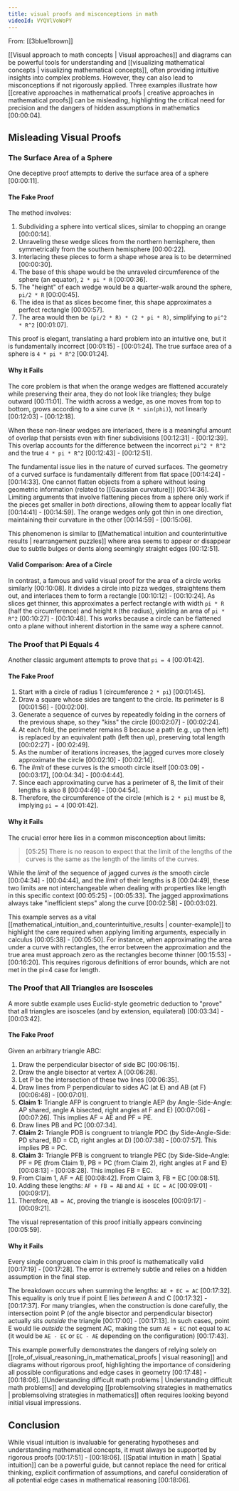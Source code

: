 ```yaml
---
title: visual proofs and misconceptions in math
videoId: VYQVlVoWoPY
---
```


From: [[3blue1brown]] <br/> 

[[Visual approach to math concepts | Visual approaches]] and diagrams can be powerful tools for understanding and [[visualizing mathematical concepts | visualizing mathematical concepts]], often providing intuitive insights into complex problems. However, they can also lead to misconceptions if not rigorously applied. Three examples illustrate how [[creative approaches in mathematical proofs | creative approaches in mathematical proofs]] can be misleading, highlighting the critical need for precision and the dangers of hidden assumptions in mathematics <a class="yt-timestamp" data-t="00:00:04">[00:00:04]</a>.

## Misleading Visual Proofs

### The Surface Area of a Sphere

One deceptive proof attempts to derive the surface area of a sphere <a class="yt-timestamp" data-t="00:00:11">[00:00:11]</a>.

#### The Fake Proof
The method involves:
1.  Subdividing a sphere into vertical slices, similar to chopping an orange <a class="yt-timestamp" data-t="00:00:14">[00:00:14]</a>.
2.  Unraveling these wedge slices from the northern hemisphere, then symmetrically from the southern hemisphere <a class="yt-timestamp" data-t="00:00:22">[00:00:22]</a>.
3.  Interlacing these pieces to form a shape whose area is to be determined <a class="yt-timestamp" data-t="00:00:30">[00:00:30]</a>.
4.  The base of this shape would be the unraveled circumference of the sphere (an equator), `2 * pi * R` <a class="yt-timestamp" data-t="00:00:36">[00:00:36]</a>.
5.  The "height" of each wedge would be a quarter-walk around the sphere, `pi/2 * R` <a class="yt-timestamp" data-t="00:00:45">[00:00:45]</a>.
6.  The idea is that as slices become finer, this shape approximates a perfect rectangle <a class="yt-timestamp" data-t="00:00:57">[00:00:57]</a>.
7.  The area would then be `(pi/2 * R) * (2 * pi * R)`, simplifying to `pi^2 * R^2` <a class="yt-timestamp" data-t="00:01:07">[00:01:07]</a>.

This proof is elegant, translating a hard problem into an intuitive one, but it is fundamentally incorrect <a class="yt-timestamp" data-t="00:01:15">[00:01:15]</a> - <a class="yt-timestamp" data-t="00:01:24">[00:01:24]</a>. The true surface area of a sphere is `4 * pi * R^2` <a class="yt-timestamp" data-t="00:01:24">[00:01:24]</a>.

#### Why it Fails
The core problem is that when the orange wedges are flattened accurately while preserving their area, they do not look like triangles; they bulge outward <a class="yt-timestamp" data-t="00:11:01">[00:11:01]</a>. The width across a wedge, as one moves from top to bottom, grows according to a sine curve (`R * sin(phi)`), not linearly <a class="yt-timestamp" data-t="00:12:03">[00:12:03]</a> - <a class="yt-timestamp" data-t="00:12:18">[00:12:18]</a>.

When these non-linear wedges are interlaced, there is a meaningful amount of overlap that persists even with finer subdivisions <a class="yt-timestamp" data-t="00:12:31">[00:12:31]</a> - <a class="yt-timestamp" data-t="00:12:39">[00:12:39]</a>. This overlap accounts for the difference between the incorrect `pi^2 * R^2` and the true `4 * pi * R^2` <a class="yt-timestamp" data-t="00:12:43">[00:12:43]</a> - <a class="yt-timestamp" data-t="00:12:51">[00:12:51]</a>.

The fundamental issue lies in the nature of curved surfaces. The geometry of a curved surface is fundamentally different from flat space <a class="yt-timestamp" data-t="00:14:24">[00:14:24]</a> - <a class="yt-timestamp" data-t="00:14:33">[00:14:33]</a>. One cannot flatten objects from a sphere without losing geometric information (related to [[Gaussian curvature]]) <a class="yt-timestamp" data-t="00:14:36">[00:14:36]</a>. Limiting arguments that involve flattening pieces from a sphere only work if the pieces get smaller in *both* directions, allowing them to appear locally flat <a class="yt-timestamp" data-t="00:14:41">[00:14:41]</a> - <a class="yt-timestamp" data-t="00:14:59">[00:14:59]</a>. The orange wedges only got thin in one direction, maintaining their curvature in the other <a class="yt-timestamp" data-t="00:14:59">[00:14:59]</a> - <a class="yt-timestamp" data-t="00:15:06">[00:15:06]</a>.

This phenomenon is similar to [[Mathematical intuition and counterintuitive results | rearrangement puzzles]] where area seems to appear or disappear due to subtle bulges or dents along seemingly straight edges <a class="yt-timestamp" data-t="00:12:51">[00:12:51]</a>.

#### Valid Comparison: Area of a Circle
In contrast, a famous and valid visual proof for the area of a circle works similarly <a class="yt-timestamp" data-t="00:10:08">[00:10:08]</a>. It divides a circle into pizza wedges, straightens them out, and interlaces them to form a rectangle <a class="yt-timestamp" data-t="00:10:12">[00:10:12]</a> - <a class="yt-timestamp" data-t="00:10:24">[00:10:24]</a>. As slices get thinner, this approximates a perfect rectangle with width `pi * R` (half the circumference) and height `R` (the radius), yielding an area of `pi * R^2` <a class="yt-timestamp" data-t="00:10:27">[00:10:27]</a> - <a class="yt-timestamp" data-t="00:10:48">[00:10:48]</a>. This works because a circle can be flattened onto a plane without inherent distortion in the same way a sphere cannot.

### The Proof that Pi Equals 4

Another classic argument attempts to prove that `pi = 4` <a class="yt-timestamp" data-t="00:01:42">[00:01:42]</a>.

#### The Fake Proof
1.  Start with a circle of radius 1 (circumference `2 * pi`) <a class="yt-timestamp" data-t="00:01:45">[00:01:45]</a>.
2.  Draw a square whose sides are tangent to the circle. Its perimeter is 8 <a class="yt-timestamp" data-t="00:01:56">[00:01:56]</a> - <a class="yt-timestamp" data-t="00:02:00">[00:02:00]</a>.
3.  Generate a sequence of curves by repeatedly folding in the corners of the previous shape, so they "kiss" the circle <a class="yt-timestamp" data-t="00:02:07">[00:02:07]</a> - <a class="yt-timestamp" data-t="00:02:24">[00:02:24]</a>.
4.  At each fold, the perimeter remains 8 because a path (e.g., up then left) is replaced by an equivalent path (left then up), preserving total length <a class="yt-timestamp" data-t="00:02:27">[00:02:27]</a> - <a class="yt-timestamp" data-t="00:02:49">[00:02:49]</a>.
5.  As the number of iterations increases, the jagged curves more closely approximate the circle <a class="yt-timestamp" data-t="00:02:10">[00:02:10]</a> - <a class="yt-timestamp" data-t="00:02:14">[00:02:14]</a>.
6.  The *limit* of these curves is the smooth circle itself <a class="yt-timestamp" data-t="00:03:09">[00:03:09]</a> - <a class="yt-timestamp" data-t="00:03:17">[00:03:17]</a>, <a class="yt-timestamp" data-t="00:04:34">[00:04:34]</a> - <a class="yt-timestamp" data-t="00:04:44">[00:04:44]</a>.
7.  Since each approximating curve has a perimeter of 8, the limit of their lengths is also 8 <a class="yt-timestamp" data-t="00:04:49">[00:04:49]</a> - <a class="yt-timestamp" data-t="00:04:54">[00:04:54]</a>.
8.  Therefore, the circumference of the circle (which is `2 * pi`) must be 8, implying `pi = 4` <a class="yt-timestamp" data-t="00:01:42">[00:01:42]</a>.

#### Why it Fails
The crucial error here lies in a common misconception about limits:
> [05:25] There is no reason to expect that the limit of the lengths of the curves is the same as the length of the limits of the curves.

While the *limit* of the sequence of jagged curves *is* the smooth circle <a class="yt-timestamp" data-t="00:04:34">[00:04:34]</a> - <a class="yt-timestamp" data-t="00:04:44">[00:04:44]</a>, and the *limit* of their lengths is 8 <a class="yt-timestamp" data-t="00:04:49">[00:04:49]</a>, these two limits are not interchangeable when dealing with properties like length in this specific context <a class="yt-timestamp" data-t="00:05:25">[00:05:25]</a> - <a class="yt-timestamp" data-t="00:05:33">[00:05:33]</a>. The jagged approximations always take "inefficient steps" along the curve <a class="yt-timestamp" data-t="00:02:58">[00:02:58]</a> - <a class="yt-timestamp" data-t="00:03:02">[00:03:02]</a>.

This example serves as a vital [[mathematical_intuition_and_counterintuitive_results | counter-example]] to highlight the care required when applying limiting arguments, especially in calculus <a class="yt-timestamp" data-t="00:05:38">[00:05:38]</a> - <a class="yt-timestamp" data-t="00:05:50">[00:05:50]</a>. For instance, when approximating the area under a curve with rectangles, the error between the approximation and the true area must approach zero as the rectangles become thinner <a class="yt-timestamp" data-t="00:15:53">[00:15:53]</a> - <a class="yt-timestamp" data-t="00:16:20">[00:16:20]</a>. This requires rigorous definitions of error bounds, which are not met in the pi=4 case for length.

### The Proof that All Triangles are Isosceles

A more subtle example uses Euclid-style geometric deduction to "prove" that all triangles are isosceles (and by extension, equilateral) <a class="yt-timestamp" data-t="00:03:34">[00:03:34]</a> - <a class="yt-timestamp" data-t="00:03:42">[00:03:42]</a>.

#### The Fake Proof
Given an arbitrary triangle ABC:
1.  Draw the perpendicular bisector of side BC <a class="yt-timestamp" data-t="00:06:15">[00:06:15]</a>.
2.  Draw the angle bisector at vertex A <a class="yt-timestamp" data-t="00:06:28">[00:06:28]</a>.
3.  Let P be the intersection of these two lines <a class="yt-timestamp" data-t="00:06:35">[00:06:35]</a>.
4.  Draw lines from P perpendicular to sides AC (at E) and AB (at F) <a class="yt-timestamp" data-t="00:06:48">[00:06:48]</a> - <a class="yt-timestamp" data-t="00:07:01">[00:07:01]</a>.
5.  **Claim 1:** Triangle AFP is congruent to triangle AEP (by Angle-Side-Angle: AP shared, angle A bisected, right angles at F and E) <a class="yt-timestamp" data-t="00:07:06">[00:07:06]</a> - <a class="yt-timestamp" data-t="00:07:26">[00:07:26]</a>. This implies AF = AE and PF = PE.
6.  Draw lines PB and PC <a class="yt-timestamp" data-t="00:07:34">[00:07:34]</a>.
7.  **Claim 2:** Triangle PDB is congruent to triangle PDC (by Side-Angle-Side: PD shared, BD = CD, right angles at D) <a class="yt-timestamp" data-t="00:07:38">[00:07:38]</a> - <a class="yt-timestamp" data-t="00:07:57">[00:07:57]</a>. This implies PB = PC.
8.  **Claim 3:** Triangle PFB is congruent to triangle PEC (by Side-Side-Angle: PF = PE (from Claim 1), PB = PC (from Claim 2), right angles at F and E) <a class="yt-timestamp" data-t="00:08:13">[00:08:13]</a> - <a class="yt-timestamp" data-t="00:08:28">[00:08:28]</a>. This implies FB = EC.
9.  From Claim 1, AF = AE <a class="yt-timestamp" data-t="00:08:42">[00:08:42]</a>. From Claim 3, FB = EC <a class="yt-timestamp" data-t="00:08:51">[00:08:51]</a>.
10. Adding these lengths: `AF + FB = AB` and `AE + EC = AC` <a class="yt-timestamp" data-t="00:09:01">[00:09:01]</a> - <a class="yt-timestamp" data-t="00:09:17">[00:09:17]</a>.
11. Therefore, `AB = AC`, proving the triangle is isosceles <a class="yt-timestamp" data-t="00:09:17">[00:09:17]</a> - <a class="yt-timestamp" data-t="00:09:21">[00:09:21]</a>.

The visual representation of this proof initially appears convincing <a class="yt-timestamp" data-t="00:05:59">[00:05:59]</a>.

#### Why it Fails
Every single congruence claim in this proof is mathematically valid <a class="yt-timestamp" data-t="00:17:19">[00:17:19]</a> - <a class="yt-timestamp" data-t="00:17:28">[00:17:28]</a>. The error is extremely subtle and relies on a hidden assumption in the final step.

The breakdown occurs when summing the lengths: `AE + EC = AC` <a class="yt-timestamp" data-t="00:17:32">[00:17:32]</a>. This equality is only true if point E lies *between* A and C <a class="yt-timestamp" data-t="00:17:32">[00:17:32]</a> - <a class="yt-timestamp" data-t="00:17:37">[00:17:37]</a>. For many triangles, when the construction is done carefully, the intersection point P (of the angle bisector and perpendicular bisector) actually sits *outside* the triangle <a class="yt-timestamp" data-t="00:17:00">[00:17:00]</a> - <a class="yt-timestamp" data-t="00:17:13">[00:17:13]</a>. In such cases, point E would lie *outside* the segment AC, making the sum `AE + EC` not equal to `AC` (it would be `AE - EC` or `EC - AE` depending on the configuration) <a class="yt-timestamp" data-t="00:17:43">[00:17:43]</a>.

This example powerfully demonstrates the dangers of relying solely on [[role_of_visual_reasoning_in_mathematical_proofs | visual reasoning]] and diagrams without rigorous proof, highlighting the importance of considering all possible configurations and edge cases in geometry <a class="yt-timestamp" data-t="00:17:48">[00:17:48]</a> - <a class="yt-timestamp" data-t="00:18:06">[00:18:06]</a>. [[Understanding difficult math problems | Understanding difficult math problems]] and developing [[problemsolving strategies in mathematics | problemsolving strategies in mathematics]] often requires looking beyond initial visual impressions.

## Conclusion

While visual intuition is invaluable for generating hypotheses and understanding mathematical concepts, it must always be supported by rigorous proofs <a class="yt-timestamp" data-t="00:17:51">[00:17:51]</a> - <a class="yt-timestamp" data-t="00:18:06">[00:18:06]</a>. [[Spatial intuition in math | Spatial intuition]] can be a powerful guide, but cannot replace the need for critical thinking, explicit confirmation of assumptions, and careful consideration of all potential edge cases in mathematical reasoning <a class="yt-timestamp" data-t="00:18:06">[00:18:06]</a>.
